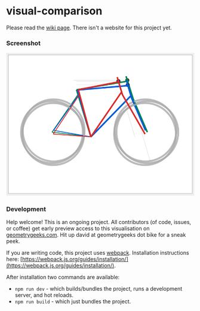 # visual-comparison

Please read the [wiki page](https://github.com/geometrygeeks/visual-comparison/wiki).
There isn't a website for this project yet.

### Screenshot

![Screen Shot 2017-11-19 at 18.18.30](screenshots/screenshot-2017-11-19.png?raw=True)

### Development

Help welcome! This is an ongoing project. All contributors (of code, issues, or coffee) get early preview access to this visualisation on [geometrygeeks.com](https://geometrygeeks.com). Hit up david at geometrygeeks dot bike for a sneak peek.

If you are writing code, this project uses [webpack](https://webpack.js.org/).
Installation instructions here: [https://webpack.js.org/guides/installation/](https://webpack.js.org/guides/installation/).

After installation two commands are available:

- `npm run dev` - which builds/bundles the project, runs a development server, and hot reloads.
- `npm run build` - which just bundles the project.

